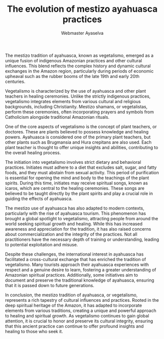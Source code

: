 ﻿---
publishDate: 2024-07-05T00:00:00Z
author: Webmaster Ayaselva
title: The evolution of mestizo ayahuasca practices
excerpt: Mestizo Ayahuasca A Unique Blend of Amazonian and Cultural Practices
image: ~/assets/images/blog/blog012-the-evolution-of-mestizo-ayahuasca-practices.jpg
category: Culture
tags:
  - Ayahuasca
  - Culture
  - Tradition
metadata:
  canonical: https://www.ayaselva.com/blog012-the-evolution-of-mestizo-ayahuasca-practices
---

The mestizo tradition of ayahuasca, known as vegetalismo, emerged as a unique fusion of indigenous Amazonian practices and other cultural influences. This blend reflects the complex history and dynamic cultural exchanges in the Amazon region, particularly during periods of economic upheaval such as the rubber booms of the late 19th and early 20th centuries.

Vegetalismo is characterized by the use of ayahuasca and other plant teachers in healing ceremonies. Unlike the strictly indigenous practices, vegetalismo integrates elements from various cultural and religious backgrounds, including Christianity. Mestizo shamans, or vegetalistas, perform these ceremonies, often incorporating prayers and symbols from Catholicism alongside traditional Amazonian rituals.

One of the core aspects of vegetalismo is the concept of plant teachers, or doctores. These are plants believed to possess knowledge and healing powers. Ayahuasca is considered one of the primary plant teachers, but other plants such as Brugmansia and Hura crepitans are also used. Each plant teacher is thought to offer unique insights and abilities, contributing to the overall healing process.

The initiation into vegetalismo involves strict dietary and behavioral practices. Initiates must adhere to a diet that excludes salt, sugar, and fatty foods, and they must abstain from sexual activity. This period of purification is essential for opening the mind and body to the teachings of the plant spirits. During this time, initiates may receive spiritual songs, known as icaros, which are central to the healing ceremonies. These songs are believed to be taught directly by the plant spirits and play a crucial role in guiding the effects of ayahuasca.

The mestizo use of ayahuasca has also adapted to modern contexts, particularly with the rise of ayahuasca tourism. This phenomenon has brought a global spotlight to vegetalismo, attracting people from around the world seeking spiritual growth and healing. While this has increased awareness and appreciation for the tradition, it has also raised concerns about commercialization and the integrity of the practices. Not all practitioners have the necessary depth of training or understanding, leading to potential exploitation and misuse.

Despite these challenges, the international interest in ayahuasca has facilitated a cross-cultural exchange that has enriched the tradition of vegetalismo. Many tourists approach their ayahuasca experiences with respect and a genuine desire to learn, fostering a greater understanding of Amazonian spiritual practices. Additionally, some initiatives aim to document and preserve the traditional knowledge of ayahuasca, ensuring that it is passed down to future generations.

In conclusion, the mestizo tradition of ayahuasca, or vegetalismo, represents a rich tapestry of cultural influences and practices. Rooted in the deep spiritual heritage of the Amazon, it has adapted to incorporate elements from various traditions, creating a unique and powerful approach to healing and spiritual growth. As vegetalismo continues to gain global attention, it is crucial to honor and preserve its cultural integrity, ensuring that this ancient practice can continue to offer profound insights and healing to those who seek it.
